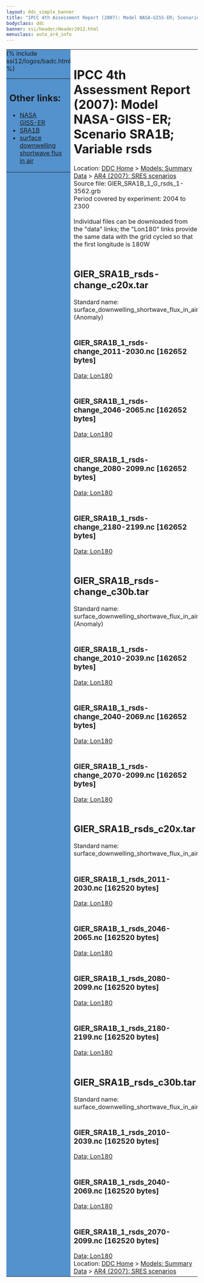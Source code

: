 ```yaml
---
layout: ddc_simple_banner
title: "IPCC 4th Assessment Report (2007): Model NASA-GISS-ER; Scenario SRA1B; Variable rsds"
bodyclass: ddc
banner: ssi/header/Header2012.html
menuclass: auto_ar4_info
---
```



<table width="100%" border="0" cellspacing="0" cellpadding="0" style="border-collapse: collapse;">
<tr style="margin:0;padding:0;border:0;">
<td style="margin:0;padding:0;border:0;height:1pt;width:150pt;background:#5492CD;" valign="top" >

<div id="lh-col2" class="auto_ar4_info">
<table class="menumain" bgcolor="#5492CD" cellspacing="0" width="100%" border="0">
<tr><td>
<h2> Other links:</h2>
<ul>
<li><a href="/auto/ar4/model-NASA-GISS-ER.html">NASA<br/>GISS-ER</a></li>
<li><a href="/auto/ar4/scenario-SRA1B.html">SRA1B</a></li>
<li><a href="/auto/ar4/var-surface_downwelling_shortwave_flux_in_air.html">surface downwelling<br/> shortwave flux in air</a></li>
</ul>
</td></tr>
{% include ssi12/logos/badc.html %}
</table>
</div>
</td>
<td><h1>IPCC 4th Assessment Report (2007): Model NASA-GISS-ER; Scenario SRA1B; Variable rsds</h1>

<!-- Breadcrumb1 -->
<div id="breadcrumb1" align="left">
Location: <a href="/index.html">DDC Home</a> > <a href="/sim/gcm_clim/">Models: Summary Data</a>
> <a href="/sim/gcm_clim/SRES_AR4/index.html">AR4 (2007): SRES scenarios</a>
</div>
<!-- End of Breadcrumb1 -->Source file: GIER_SRA1B_1_G_rsds_1-3562.grb
<br/>
Period covered by experiment: 2004 to 2300<br/>
<br/>Individual files can be downloaded from the "data" links; the "Lon180" links provide the same data
         with the grid cycled so that the first longitude is 180W<br/>
<br/><h2>GIER_SRA1B_rsds-change_c20x.tar</h2>
Standard name: surface_downwelling_shortwave_flux_in_air (Anomaly)<br>
<br/><h3>GIER_SRA1B_1_rsds-change_2011-2030.nc [162652 bytes]</h3>
<a href="/cgi-bin/downl/ar4_nc/rsds/GIER_SRA1B_1_rsds-change_2011-2030.nc">Data; </a><a href="/cgi-bin/downl/ar4_nc/rsds/GIER_SRA1B_1_rsds-change_2011-2030.cyto180.nc"> Lon180</a><br/>
<br/><h3>GIER_SRA1B_1_rsds-change_2046-2065.nc [162652 bytes]</h3>
<a href="/cgi-bin/downl/ar4_nc/rsds/GIER_SRA1B_1_rsds-change_2046-2065.nc">Data; </a><a href="/cgi-bin/downl/ar4_nc/rsds/GIER_SRA1B_1_rsds-change_2046-2065.cyto180.nc"> Lon180</a><br/>
<br/><h3>GIER_SRA1B_1_rsds-change_2080-2099.nc [162652 bytes]</h3>
<a href="/cgi-bin/downl/ar4_nc/rsds/GIER_SRA1B_1_rsds-change_2080-2099.nc">Data; </a><a href="/cgi-bin/downl/ar4_nc/rsds/GIER_SRA1B_1_rsds-change_2080-2099.cyto180.nc"> Lon180</a><br/>
<br/><h3>GIER_SRA1B_1_rsds-change_2180-2199.nc [162652 bytes]</h3>
<a href="/cgi-bin/downl/ar4_nc/rsds/GIER_SRA1B_1_rsds-change_2180-2199.nc">Data; </a><a href="/cgi-bin/downl/ar4_nc/rsds/GIER_SRA1B_1_rsds-change_2180-2199.cyto180.nc"> Lon180</a><br/>
<br/><h2>GIER_SRA1B_rsds-change_c30b.tar</h2>
Standard name: surface_downwelling_shortwave_flux_in_air (Anomaly)<br>
<br/><h3>GIER_SRA1B_1_rsds-change_2010-2039.nc [162652 bytes]</h3>
<a href="/cgi-bin/downl/ar4_nc/rsds/GIER_SRA1B_1_rsds-change_2010-2039.nc">Data; </a><a href="/cgi-bin/downl/ar4_nc/rsds/GIER_SRA1B_1_rsds-change_2010-2039.cyto180.nc"> Lon180</a><br/>
<br/><h3>GIER_SRA1B_1_rsds-change_2040-2069.nc [162652 bytes]</h3>
<a href="/cgi-bin/downl/ar4_nc/rsds/GIER_SRA1B_1_rsds-change_2040-2069.nc">Data; </a><a href="/cgi-bin/downl/ar4_nc/rsds/GIER_SRA1B_1_rsds-change_2040-2069.cyto180.nc"> Lon180</a><br/>
<br/><h3>GIER_SRA1B_1_rsds-change_2070-2099.nc [162652 bytes]</h3>
<a href="/cgi-bin/downl/ar4_nc/rsds/GIER_SRA1B_1_rsds-change_2070-2099.nc">Data; </a><a href="/cgi-bin/downl/ar4_nc/rsds/GIER_SRA1B_1_rsds-change_2070-2099.cyto180.nc"> Lon180</a><br/>
<br/><h2>GIER_SRA1B_rsds_c20x.tar</h2>
Standard name: surface_downwelling_shortwave_flux_in_air<br>
<br/><h3>GIER_SRA1B_1_rsds_2011-2030.nc [162520 bytes]</h3>
<a href="/cgi-bin/downl/ar4_nc/rsds/GIER_SRA1B_1_rsds_2011-2030.nc">Data; </a><a href="/cgi-bin/downl/ar4_nc/rsds/GIER_SRA1B_1_rsds_2011-2030.cyto180.nc"> Lon180</a><br/>
<br/><h3>GIER_SRA1B_1_rsds_2046-2065.nc [162520 bytes]</h3>
<a href="/cgi-bin/downl/ar4_nc/rsds/GIER_SRA1B_1_rsds_2046-2065.nc">Data; </a><a href="/cgi-bin/downl/ar4_nc/rsds/GIER_SRA1B_1_rsds_2046-2065.cyto180.nc"> Lon180</a><br/>
<br/><h3>GIER_SRA1B_1_rsds_2080-2099.nc [162520 bytes]</h3>
<a href="/cgi-bin/downl/ar4_nc/rsds/GIER_SRA1B_1_rsds_2080-2099.nc">Data; </a><a href="/cgi-bin/downl/ar4_nc/rsds/GIER_SRA1B_1_rsds_2080-2099.cyto180.nc"> Lon180</a><br/>
<br/><h3>GIER_SRA1B_1_rsds_2180-2199.nc [162520 bytes]</h3>
<a href="/cgi-bin/downl/ar4_nc/rsds/GIER_SRA1B_1_rsds_2180-2199.nc">Data; </a><a href="/cgi-bin/downl/ar4_nc/rsds/GIER_SRA1B_1_rsds_2180-2199.cyto180.nc"> Lon180</a><br/>
<br/><h2>GIER_SRA1B_rsds_c30b.tar</h2>
Standard name: surface_downwelling_shortwave_flux_in_air<br>
<br/><h3>GIER_SRA1B_1_rsds_2010-2039.nc [162520 bytes]</h3>
<a href="/cgi-bin/downl/ar4_nc/rsds/GIER_SRA1B_1_rsds_2010-2039.nc">Data; </a><a href="/cgi-bin/downl/ar4_nc/rsds/GIER_SRA1B_1_rsds_2010-2039.cyto180.nc"> Lon180</a><br/>
<br/><h3>GIER_SRA1B_1_rsds_2040-2069.nc [162520 bytes]</h3>
<a href="/cgi-bin/downl/ar4_nc/rsds/GIER_SRA1B_1_rsds_2040-2069.nc">Data; </a><a href="/cgi-bin/downl/ar4_nc/rsds/GIER_SRA1B_1_rsds_2040-2069.cyto180.nc"> Lon180</a><br/>
<br/><h3>GIER_SRA1B_1_rsds_2070-2099.nc [162520 bytes]</h3>
<a href="/cgi-bin/downl/ar4_nc/rsds/GIER_SRA1B_1_rsds_2070-2099.nc">Data; </a><a href="/cgi-bin/downl/ar4_nc/rsds/GIER_SRA1B_1_rsds_2070-2099.cyto180.nc"> Lon180</a><br/>
<!-- Breadcrumb2 -->
<div id="breadcrumb2" align="left">
Location: <a href="/index.html">DDC Home</a> > <a href="/sim/gcm_clim/">Models: Summary Data</a>
> <a href="/sim/gcm_clim/SRES_AR4/index.html">AR4 (2007): SRES scenarios</a>
</div>
<!-- End of Breadcrumb2 --></td></tr></table>
